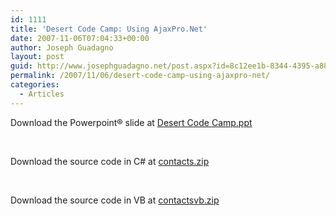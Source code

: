 ```yaml
---
id: 1111
title: 'Desert Code Camp: Using AjaxPro.Net'
date: 2007-11-06T07:04:33+00:00
author: Joseph Guadagno
layout: post
guid: http://www.josephguadagno.net/post.aspx?id=8c12ee1b-8344-4395-a88c-751fab997305
permalink: /2007/11/06/desert-code-camp-using-ajaxpro-net/
categories:
  - Articles
---
```

<p>Download the Powerpoint&reg; slide at <a href="http://www.josephguadagno.net/Documents/Desert%20Code%20Camp.ppt">Desert Code Camp.ppt</a></p>
<p>&nbsp;</p>
<p>Download the source code in C# at <a href="http://www.josephguadagno.net/Documents/Contacts.zip">contacts.zip</a></p>
<p>&nbsp;</p>
<p>Download the source code in VB at <a href="http://www.josephguadagno.net/Documents/ContactsVB.zip">contactsvb.zip</a></p>
<p>&nbsp;</p>